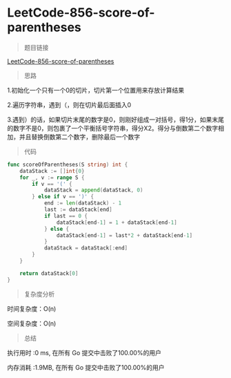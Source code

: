 # LeetCode-856-score-of-parentheses

>题目链接

[LeetCode-856-score-of-parentheses](https://leetcode-cn.com/problems/score-of-parentheses/)

>思路

1.初始化一个只有一个0的切片，切片第一个位置用来存放计算结果

2.遍历字符串，遇到（，则在切片最后面插入0

3.遇到）的话，如果切片末尾的数字是0，则刚好组成一对括号，得1分，如果末尾的数字不是0，则包裹了一个平衡括号字符串，得分X2。得分与倒数第二个数字相加，并且替换倒数第二个数字，删除最后一个数字

> 代码

```go
func scoreOfParentheses(S string) int {
	dataStack := []int{0}
	for _, v := range S {
		if v == '(' {
			dataStack = append(dataStack, 0)
		} else if v == ')' {
			end := len(dataStack) - 1
			last := dataStack[end]
			if last == 0 {
				dataStack[end-1] = 1 + dataStack[end-1]
			} else {
				dataStack[end-1] = last*2 + dataStack[end-1]
			}
			dataStack = dataStack[:end]
		}
	}

	return dataStack[0]
}
```

>复杂度分析

时间复杂度：O(n)

空间复杂度：O(n)

>总结


执行用时 :0 ms, 在所有 Go 提交中击败了100.00%的用户

内存消耗 :1.9MB, 在所有 Go 提交中击败了100.00%的用户
